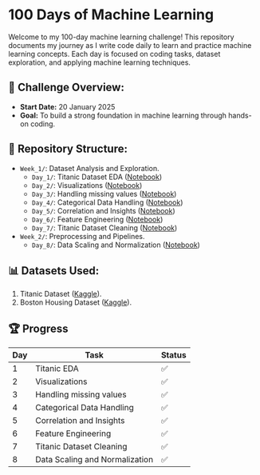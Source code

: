 # 100 Days of Machine Learning

Welcome to my 100-day machine learning challenge! This repository documents my journey as I write code daily to learn and practice machine learning concepts. Each day is focused on coding tasks, dataset exploration, and applying machine learning techniques.

## 🌟 Challenge Overview:
- **Start Date:** 20 January 2025
- **Goal:** To build a strong foundation in machine learning through hands-on coding.

## 📂 Repository Structure:
- `Week_1/`: Dataset Analysis and Exploration.
  - `Day_1/`: Titanic Dataset EDA ([Notebook](1-Day/main.ipynb))
  - `Day_2/`: Visualizations ([Notebook](2-Day/main.ipynb))
  - `Day_3/`: Handling missing values ([Notebook](3-Day/main.ipynb))
  - `Day_4/`: Categorical Data Handling ([Notebook](4-Day/main.ipynb))
  - `Day_5/`: Correlation and Insights ([Notebook](5-Day/main.ipynb))
  - `Day_6/`: Feature Engineering ([Notebook](6-Day/main.ipynb))
  - `Day_7/`: Titanic Dataset Cleaning ([Notebook](7-Day/main.ipynb))
- `Week_2/`: Preprocessing and Pipelines.
  - `Day_8/`: Data Scaling and Normalization ([Notebook](8-Day/main.ipynb))

## 📊 Datasets Used:
1. Titanic Dataset ([Kaggle](https://www.kaggle.com/c/titanic)).
2. Boston Housing Dataset ([Kaggle](https://www.kaggle.com/code/prasadperera/the-boston-housing-dataset)).

## 🏆 Progress
| Day | Task                            | Status |
|-----|---------------------------------|--------|
| 1   | Titanic EDA                     |   ✅   |
| 2   | Visualizations                  |   ✅   |
| 3   | Handling missing values         |   ✅   |
| 4   | Categorical Data Handling       |   ✅   |
| 5   | Correlation and Insights        |   ✅   |
| 6   | Feature Engineering             |   ✅   |
| 7   | Titanic Dataset Cleaning        |   ✅   |
| 8   | Data Scaling and Normalization  |   ✅   |
